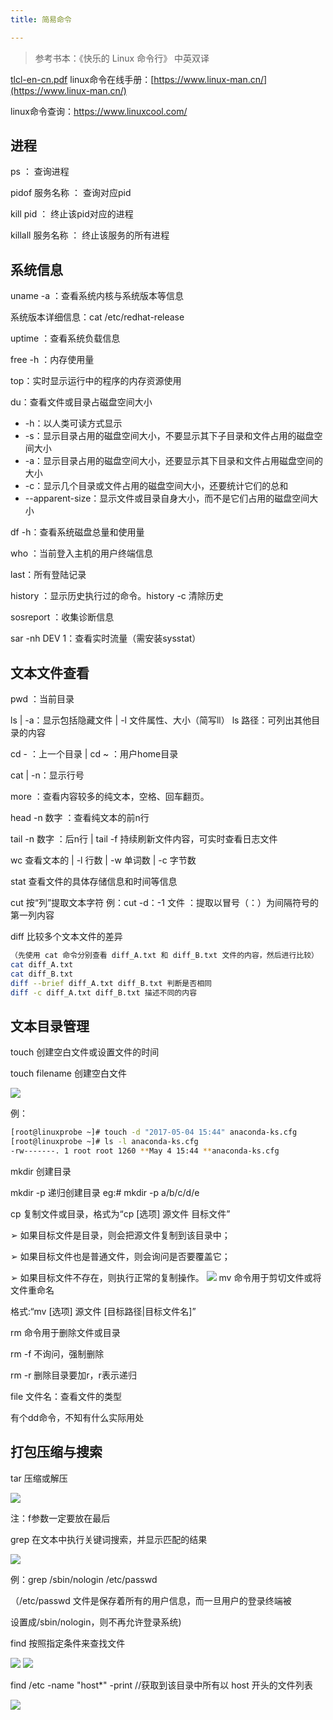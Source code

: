 ```yaml
---
title: 简易命令

---
```

> 参考书本：《快乐的 Linux 命令行》
> 中英双译

[tlcl-en-cn.pdf](https://www.yuque.com/attachments/yuque/0/2020/pdf/2648572/1603201561114-430e3951-2212-47b5-bf2e-84a84d7df655.pdf)
linux命令在线手册：[https://www.linux-man.cn/](https://www.linux-man.cn/)

linux命令查询：https://www.linuxcool.com/

## 进程
ps ： 查询进程

pidof 服务名称 ： 查询对应pid

kill pid ： 终止该pid对应的进程

killall 服务名称 ： 终止该服务的所有进程

## 系统信息

uname -a ：查看系统内核与系统版本等信息

系统版本详细信息：cat /etc/redhat-release

uptime ：查看系统负载信息

free -h ：内存使用量

top：实时显示运行中的程序的内存资源使用

du：查看文件或目录占磁盘空间大小

- -h：以人类可读方式显示
- -s：显示目录占用的磁盘空间大小，不要显示其下子目录和文件占用的磁盘空间大小
- -a：显示目录占用的磁盘空间大小，还要显示其下目录和文件占用磁盘空间的大小
- -c：显示几个目录或文件占用的磁盘空间大小，还要统计它们的总和
- --apparent-size：显示文件或目录自身大小，而不是它们占用的磁盘空间大小

df -h：查看系统磁盘总量和使用量

who ：当前登入主机的用户终端信息

last：所有登陆记录

history ：显示历史执行过的命令。history -c 清除历史

sosreport ：收集诊断信息

sar -nh DEV 1：查看实时流量（需安装sysstat）


## 文本文件查看
pwd ：当前目录

ls | -a：显示包括隐藏文件 | -l 文件属性、大小（简写ll）
ls 路径：可列出其他目录的内容

cd - ：上一个目录 | cd ~ ：用户home目录

cat | -n：显示行号

more ：查看内容较多的纯文本，空格、回车翻页。

head -n 数字 ：查看纯文本的前n行

tail -n 数字 ：后n行 | tail -f 持续刷新文件内容，可实时查看日志文件

wc 查看文本的 | -l 行数 | -w 单词数 | -c 字节数

stat 查看文件的具体存储信息和时间等信息

cut 按“列”提取文本字符
例：cut -d：-1 文件 ：提取以冒号（：）为间隔符号的第一列内容

diff 比较多个文本文件的差异

```bash
（先使用 cat 命令分别查看 diff_A.txt 和 diff_B.txt 文件的内容，然后进行比较）
cat diff_A.txt
cat diff_B.txt
diff --brief diff_A.txt diff_B.txt 判断是否相同
diff -c diff_A.txt diff_B.txt 描述不同的内容
```

## 文本目录管理
touch 创建空白文件或设置文件的时间

touch filename 创建空白文件

![](https://leo-1258140835.cos.ap-guangzhou.myqcloud.com/blogimages/1603201164148-b35bc715-086e-4d2c-9d25-b5cc80f7c786.png)

例：

```bash
[root@linuxprobe ~]# touch -d "2017-05-04 15:44" anaconda-ks.cfg
[root@linuxprobe ~]# ls -l anaconda-ks.cfg
-rw-------. 1 root root 1260 **May 4 15:44 **anaconda-ks.cfg
```

mkdir 创建目录

mkdir -p 递归创建目录 eg:# mkdir -p a/b/c/d/e

cp 复制文件或目录，格式为“cp [选项] 源文件 目标文件”

➢ 如果目标文件是目录，则会把源文件复制到该目录中；

➢ 如果目标文件也是普通文件，则会询问是否要覆盖它；

➢ 如果目标文件不存在，则执行正常的复制操作。
![](https://leo-1258140835.cos.ap-guangzhou.myqcloud.com/blogimages/1603201164678-140302f9-9f1f-4a76-a2e4-90d0b0dbe024.png)
mv 命令用于剪切文件或将文件重命名

格式:“mv [选项] 源文件 [目标路径|目标文件名]”

rm 命令用于删除文件或目录

rm -f 不询问，强制删除

rm -r 删除目录要加r，r表示递归

file 文件名：查看文件的类型

有个dd命令，不知有什么实际用处


## 打包压缩与搜索

tar 压缩或解压

![](https://leo-1258140835.cos.ap-guangzhou.myqcloud.com/blogimages/1603201165211-3adbe489-bbd1-4026-b455-b9b2096880ca.png)

注：f参数一定要放在最后

grep 在文本中执行关键词搜索，并显示匹配的结果

![](https://leo-1258140835.cos.ap-guangzhou.myqcloud.com/blogimages/1603201165746-9be3363c-8937-40b9-a254-49292b345948.png)

例：grep /sbin/nologin /etc/passwd

（/etc/passwd 文件是保存着所有的用户信息，而一旦用户的登录终端被

设置成/sbin/nologin，则不再允许登录系统)

find 按照指定条件来查找文件

![](https://leo-1258140835.cos.ap-guangzhou.myqcloud.com/blogimages/1603201166267-ada1b516-4246-4b76-afa8-4a108f13f81c.png)
![](https://leo-1258140835.cos.ap-guangzhou.myqcloud.com/blogimages/1603201166692-9a3469f8-8cb1-40e5-8192-06617df14357.png)

find /etc -name "host*" -print //获取到该目录中所有以 host 开头的文件列表

![](https://leo-1258140835.cos.ap-guangzhou.myqcloud.com/blogimages/1603201167116-c1f0507c-2fde-4404-9a62-212635e9edbb.png)

